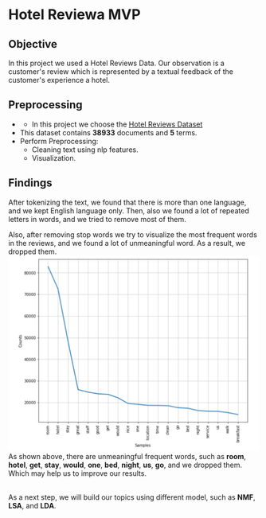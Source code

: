 # Hotel Reviewa MVP
## Objective
In this project we used a Hotel Reviews Data. Our observation is a customer's review which is represented by a textual feedback of the customer's experience a hotel.
## Preprocessing 
- - In this project we choose the [Hotel Reviews Dataset](https://github.com/RaihanAk/Hotel-Review-Sentiment-Analysis_MachineLearning)
- This dataset contains **38933** documents and **5** terms.
- Perform Preprocessing: <br/> 
  - Cleaning text using nlp features.
  - Visualization.
## Findings
After tokenizing the text, we found that there is more than one language, and we kept English language only. Then, also we found a lot of repeated letters in words, and we tried to remove most of them.  



Also, after removing stop words we try to visualize the most frequent words in the reviews, and we found a lot of unmeaningful word. As a result, we dropped them. 
<img src = 'https://github.com/amjadalth/Hotel-Reviews-Nlp-/blob/main/Images/Count_freq.png' />
As shown above, there are unmeaningful frequent words, such as **room**, **hotel**, **get**, **stay**, **would**, **one**, **bed**, **night**, **us**, **go**, and we dropped them. Which may help us to improve our results.
<br/><br>


As a next step, we will build our topics using different model, such as **NMF**, **LSA**, and **LDA**.
